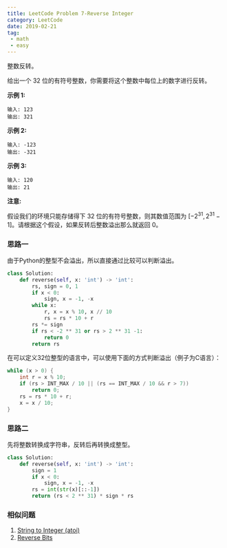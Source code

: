 ```yaml
---
title: LeetCode Problem 7-Reverse Integer
category: LeetCode
date: 2019-02-21
tag:
 - math
 - easy
---
```


整数反转。

给出一个 32 位的有符号整数，你需要将这个整数中每位上的数字进行反转。

**示例 1:**

```
输入: 123
输出: 321
```

 **示例 2:**

```
输入: -123
输出: -321
```

**示例 3:**

```
输入: 120
输出: 21
```

**注意:**

假设我们的环境只能存储得下 32 位的有符号整数，则其数值范围为 $[−2^{31},  2^{31} − 1]$。请根据这个假设，如果反转后整数溢出那么就返回 0。

### 思路一

由于Python的整型不会溢出，所以直接通过比较可以判断溢出。

```python
class Solution:
    def reverse(self, x: 'int') -> 'int':
        rs, sign = 0, 1
        if x < 0:
            sign, x = -1, -x
        while x:
            r, x = x % 10, x // 10
            rs = rs * 10 + r
        rs *= sign
        if rs < -2 ** 31 or rs > 2 ** 31 -1:
            return 0
        return rs
```

在可以定义32位整型的语言中，可以使用下面的方式判断溢出（例子为C语言）：

```c
while (x > 0) {
    int r = x % 10;
    if (rs > INT_MAX / 10 || (rs == INT_MAX / 10 && r > 7))
        return 0;
    rs = rs * 10 + r;
    x = x / 10;
}
```

### 思路二

先将整数转换成字符串，反转后再转换成整型。

```python
class Solution:
    def reverse(self, x: 'int') -> 'int':
        sign = 1
        if x < 0:
            sign, x = -1, -x
        rs = int(str(x)[::-1])
        return (rs < 2 ** 31) * sign * rs
```

### 相似问题

1. [String to Integer (atoi)](https://wendellgul.github.io/leetcode/2019/02/21/LeetCode-Problem-8-String-to-Integer-(atoi)/)
2. [Reverse Bits]()